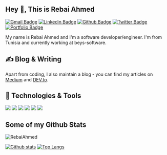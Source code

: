 
## Hey 👋, This is Rebai Ahmed
[![Gmail Badge](https://img.shields.io/badge/-rebai.ahmed@outlook.com-c14438?style=flat&logo=Gmail&logoColor=white&link=mailto:rebai.ahmed@outlook.com)](mailto:rebai.ahmed@outlook.com) 
[![Linkedin Badge](https://img.shields.io/badge/-https://www.linkedin.com/in/rebaiahmed/-0072b1?style=flat&logo=Linkedin&logoColor=white&link=https://www.linkedin.com/in/https://www.linkedin.com/in/rebaiahmed//)](https://www.linkedin.com/in/https://www.linkedin.com/in/rebaiahmed//) [![Github Badge](https://img.shields.io/badge/-RebaiAhmed-grey?style=flat&logo=github&logoColor=white&link=https://github.com/RebaiAhmed/)](https://www.github.com/RebaiAhmed/) [![Twitter Badge](https://img.shields.io/badge/-https://twitter.com/RebaiAhmed_-00acee?style=flat&logo=twitter&logoColor=white&link=https://twitter.com/https://twitter.com/RebaiAhmed_/)](https://www.twitter.com/https://twitter.com/RebaiAhmed_/) [![Portfolio Badge](https://img.shields.io/badge/portfolio-web-blue?style=flat&link=https://rebaiahmed.github.io/)](https://rebaiahmed.github.io/) <p align='left'> My name is Rebai Ahmed and I'm a software developer/engineer. I'm from Tunisia and currently working at beys-software.</p>


## &#x270d; Blog & Writing

Apart from coding, I also maintain a blog - you can find my articles  on [Medium](https://medium.com/@Ahmedrebai) and [DEV.to](https://dev.to/rebaiahmed).


## 🔧 Technologies & Tools
![](https://img.shields.io/badge/OS-Linux-informational?style=flat&logo=linux&logoColor=white&color=2bbc8a)
![](https://img.shields.io/badge/Code-Python-informational?style=flat&logo=python&logoColor=white&color=2bbc8a)
![](https://img.shields.io/badge/Code-JavaScript-informational?style=flat&logo=javascript&logoColor=white&color=2bbc8a)
![](https://img.shields.io/badge/Code-Make-informational?style=flat&logo=cmake&logoColor=white&color=2bbc8a)
![](https://img.shields.io/badge/Code-Vue-informational?style=flat&logo=react.js&logoColor=white&color=2bbc8a)
![](https://img.shields.io/badge/Tools-PostgreSQL-informational?style=flat&logo=postgresql&logoColor=white&color=2bbc8a)




## Some of my Github Stats
<p align=left> <img src=https://komarev.com/ghpvc/?username=RebaiAhmed alt=RebaiAhmed /> </p>

[![Github stats](https://github-readme-stats.vercel.app/api?username=RebaiAhmed&show_icons=true&include_all_commits=true)](https://github.com/RebaiAhmed/github-readme-stats)
[![Top Langs](https://github-readme-stats.vercel.app/api/top-langs/?username=RebaiAhmed&layout=compact)](https://github.com/RebaiAhmed/github-readme-stats)
